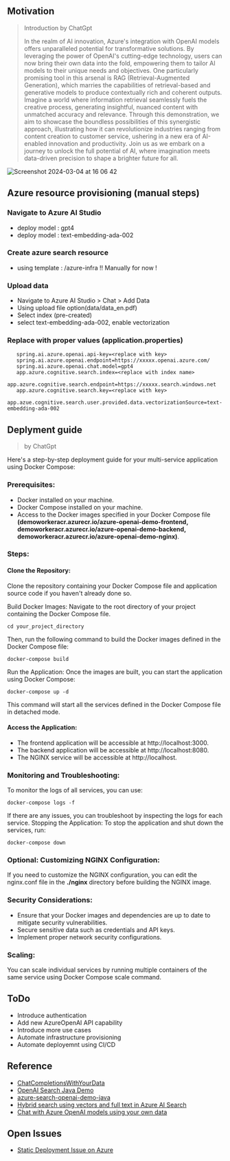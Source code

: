 ## Motivation

> Introduction by ChatGpt
>
>In the realm of AI innovation, Azure's integration with OpenAI models offers unparalleled potential for transformative solutions. By leveraging the power of OpenAI's cutting-edge technology, users can now bring their own data into the fold, empowering them to tailor AI models to their unique needs and objectives. One particularly promising tool in this arsenal is RAG (Retrieval-Augmented Generation), which marries the capabilities of retrieval-based and generative models to produce contextually rich and coherent outputs. Imagine a world where information retrieval seamlessly fuels the creative process, generating insightful, nuanced content with unmatched accuracy and relevance. Through this demonstration, we aim to showcase the boundless possibilities of this synergistic approach, illustrating how it can revolutionize industries ranging from content creation to customer service, ushering in a new era of AI-enabled innovation and productivity. Join us as we embark on a journey to unlock the full potential of AI, where imagination meets data-driven precision to shape a brighter future for all.
>


![Screenshot 2024-03-04 at 16 06 42](https://github.com/asraful/azure-openai-demo/assets/284564/5dc5e17f-9dae-4100-97a6-d3563a953307)


## Azure resource provisioning (manual steps)

### Navigate to Azure AI Studio
  * deploy model : gpt4
  * deploy model : text-embedding-ada-002
### Create azure search resource 
  * using template : /azure-infra   !! Manually for now !
### Upload data 
  * Navigate to Azure AI Studio > Chat > Add Data
  * Using upload file option(data/data_en.pdf) 
  * Select index (pre-created)
  * select text-embedding-ada-002, enable vectorization 

### Replace with proper values (application.properties)
```
   spring.ai.azure.openai.api-key=<replace with key>
   spring.ai.azure.openai.endpoint=https://xxxxx.openai.azure.com/
   spring.ai.azure.openai.chat.model=gpt4
   app.azure.cognitive.search.index=<replace with index name>
   app.azure.cognitive.search.endpoint=https://xxxxx.search.windows.net
   app.azure.cognitive.search.key=<replace with key>
   app.azue.cognitive.search.user.provided.data.vectorizationSource=text-embedding-ada-002
  ```


## Deplyment guide 

> by ChatGpt

Here's a step-by-step deployment guide for your multi-service application using Docker Compose:

### Prerequisites:

* Docker installed on your machine.
* Docker Compose installed on your machine.
* Access to the Docker images specified in your Docker Compose file **(demoworkeracr.azurecr.io/azure-openai-demo-frontend, demoworkeracr.azurecr.io/azure-openai-demo-backend, demoworkeracr.azurecr.io/azure-openai-demo-nginx)**.
### Steps:

#### Clone the Repository:
Clone the repository containing your Docker Compose file and application source code if you haven't already done so.

Build Docker Images:
Navigate to the root directory of your project containing the Docker Compose file.


```
cd your_project_directory
```
Then, run the following command to build the Docker images defined in the Docker Compose file:


```
docker-compose build
```
Run the Application:
Once the images are built, you can start the application using Docker Compose:


```
docker-compose up -d
```
This command will start all the services defined in the Docker Compose file in detached mode.

#### Access the Application:

* The frontend application will be accessible at http://localhost:3000.
* The backend application will be accessible at http://localhost:8080.
* The NGINX service will be accessible at http://localhost.

### Monitoring and Troubleshooting:

To monitor the logs of all services, you can use:

```
docker-compose logs -f
```
If there are any issues, you can troubleshoot by inspecting the logs for each service.
Stopping the Application:
To stop the application and shut down the services, run:

```
docker-compose down
```
### Optional: Customizing NGINX Configuration:
If you need to customize the NGINX configuration, you can edit the nginx.conf file in the **./nginx** directory before building the NGINX image.

### Security Considerations:

* Ensure that your Docker images and dependencies are up to date to mitigate security vulnerabilities.
* Secure sensitive data such as credentials and API keys.
* Implement proper network security configurations.

### Scaling:

You can scale individual services by running multiple containers of the same service using Docker Compose scale command.

## ToDo 
* Introduce authentication
* Add new AzureOpenAI API capability 
* Introduce more use cases
* Automate infrastructure provisioning
* Automate deployemnt using CI/CD
  
## Reference 

  * [ChatCompletionsWithYourData](https://github.com/Azure/azure-sdk-for-java/blob/main/sdk/openai/azure-ai-openai/src/samples/java/com/azure/ai/openai/ChatCompletionsWithYourData.java)
  * [OpenAI Search Java Demo](https://www.youtube.com/watch?v=mcftrg6L8Fs)
  * [azure-search-openai-demo-java](https://github.com/Azure-Samples/azure-search-openai-demo-java/tree/main)
  * [Hybrid search using vectors and full text in Azure AI Search](https://learn.microsoft.com/en-us/azure/search/hybrid-search-overview)
  * [Chat with Azure OpenAI models using your own data](https://learn.microsoft.com/en-us/azure/ai-services/openai/use-your-data-quickstart?tabs=command-line%2Cpython-new&pivots=programming-language-spring)


## Open Issues 
  * [Static Deployment Issue on Azure](https://github.com/vercel/next.js/discussions/62242)
  
